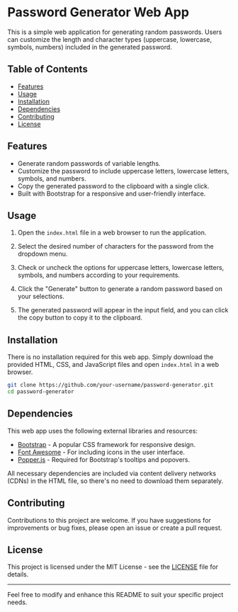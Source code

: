 # Password Generator Web App

This is a simple web application for generating random passwords. Users can customize the length and character types (uppercase, lowercase, symbols, numbers) included in the generated password.

## Table of Contents

- [Features](#features)
- [Usage](#usage)
- [Installation](#installation)
- [Dependencies](#dependencies)
- [Contributing](#contributing)
- [License](#license)

## Features

- Generate random passwords of variable lengths.
- Customize the password to include uppercase letters, lowercase letters, symbols, and numbers.
- Copy the generated password to the clipboard with a single click.
- Built with Bootstrap for a responsive and user-friendly interface.

## Usage

1. Open the `index.html` file in a web browser to run the application.

2. Select the desired number of characters for the password from the dropdown menu.

3. Check or uncheck the options for uppercase letters, lowercase letters, symbols, and numbers according to your requirements.

4. Click the "Generate" button to generate a random password based on your selections.

5. The generated password will appear in the input field, and you can click the copy button to copy it to the clipboard.

## Installation

There is no installation required for this web app. Simply download the provided HTML, CSS, and JavaScript files and open `index.html` in a web browser.

```bash
git clone https://github.com/your-username/password-generator.git
cd password-generator
```

## Dependencies

This web app uses the following external libraries and resources:

- [Bootstrap](https://getbootstrap.com) - A popular CSS framework for responsive design.
- [Font Awesome](https://fontawesome.com) - For including icons in the user interface.
- [Popper.js](https://popper.js.org) - Required for Bootstrap's tooltips and popovers.

All necessary dependencies are included via content delivery networks (CDNs) in the HTML file, so there's no need to download them separately.

## Contributing

Contributions to this project are welcome. If you have suggestions for improvements or bug fixes, please open an issue or create a pull request.

## License

This project is licensed under the MIT License - see the [LICENSE](LICENSE) file for details.

---

Feel free to modify and enhance this README to suit your specific project needs.